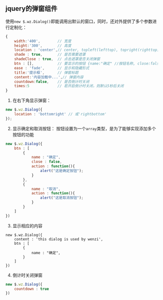 jquery的弹窗组件
---

使用`new $.wz.Dialog()`即能调用出默认的窗口，同时，还对外提供了多个参数进行定制化：
```javascript
{
	width:'400', 		// 宽度
    height:'300',		// 高度
    location : 'center',// center, topleft(lefttop), topright(righttop), bottomleft(leftbottom), bottomright(rightbottom)
    shade : true,       // 是否需要遮罩
    shadeClose : true,  // 点击遮罩是否关闭弹窗
    btn : [],           // 要显示的按钮 {name:"确定" //按钮名称, close:false //点击后是否关闭弹窗, action:function(){} // 点击按钮要执行的方法}
    ease : 'fade',      // 显示和隐藏形式
    title:'提示框',      // 弹窗标题
    content:'内容加载中...',// 弹窗内容
    countdown:false,    // 是否倒计时关闭
    times:5             // 若开启倒计时关闭，则默认5秒后关闭
}
```

1. 在右下角显示弹窗：
```javascript
new $.wz.Dialog({
	location : 'bottomright' // 或'rightbottom'
});
```

2. 显示确定和取消按钮：
按钮设置为一个`array`类型，是为了能够实现添加多个按钮的功能
```javascript
new $.wz.Dialog({
	btn : [
		{
			name : "确定",
			close : false,
			action : function(){
				alert("这是确定按钮");
			}
		},
		{
			name : "取消",
			action : function(){
				alert("这是取消按钮");
			}
		}
	]
})
```

3. 显示相应的内容
```
new $.wz.Dialog({
	content : 'this dialog is used by wenzi',
	btn : [
		{
			name : "确定",
		}
	]
})
```

4. 倒计时关闭弹窗
```javascript
new $.wz.Dialog({
	countdown : true
})
```
